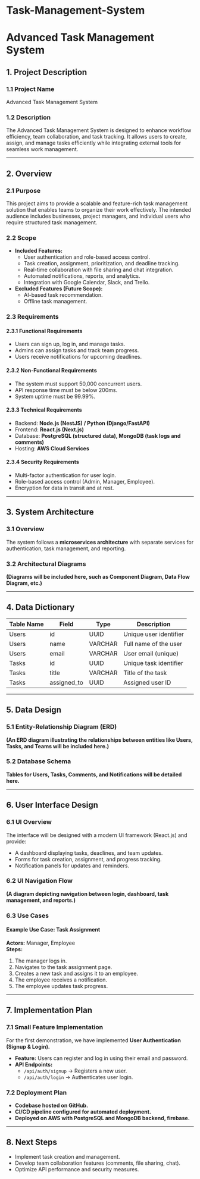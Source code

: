 # Task-Management-System

# Advanced Task Management System

## 1. Project Description

### 1.1 Project Name
Advanced Task Management System

### 1.2 Description
The Advanced Task Management System is designed to enhance workflow efficiency, team collaboration, and task tracking. It allows users to create, assign, and manage tasks efficiently while integrating external tools for seamless work management.

---

## 2. Overview

### 2.1 Purpose
This project aims to provide a scalable and feature-rich task management solution that enables teams to organize their work effectively. The intended audience includes businesses, project managers, and individual users who require structured task management.

### 2.2 Scope
- **Included Features:**
  - User authentication and role-based access control.
  - Task creation, assignment, prioritization, and deadline tracking.
  - Real-time collaboration with file sharing and chat integration.
  - Automated notifications, reports, and analytics.
  - Integration with Google Calendar, Slack, and Trello.
- **Excluded Features (Future Scope):**
  - AI-based task recommendation.
  - Offline task management.

### 2.3 Requirements

#### 2.3.1 Functional Requirements
- Users can sign up, log in, and manage tasks.
- Admins can assign tasks and track team progress.
- Users receive notifications for upcoming deadlines.

#### 2.3.2 Non-Functional Requirements
- The system must support 50,000 concurrent users.
- API response time must be below 200ms.
- System uptime must be 99.99%.

#### 2.3.3 Technical Requirements
- Backend: **Node.js (NestJS) / Python (Django/FastAPI)**
- Frontend: **React.js (Next.js)**
- Database: **PostgreSQL (structured data), MongoDB (task logs and comments)**
- Hosting: **AWS Cloud Services**

#### 2.3.4 Security Requirements
- Multi-factor authentication for user login.
- Role-based access control (Admin, Manager, Employee).
- Encryption for data in transit and at rest.

---

## 3. System Architecture

### 3.1 Overview
The system follows a **microservices architecture** with separate services for authentication, task management, and reporting.

### 3.2 Architectural Diagrams
**(Diagrams will be included here, such as Component Diagram, Data Flow Diagram, etc.)**

---

## 4. Data Dictionary

| Table Name | Field | Type | Description |
|------------|--------|------|-------------|
| Users | id | UUID | Unique user identifier |
| Users | name | VARCHAR | Full name of the user |
| Users | email | VARCHAR | User email (unique) |
| Tasks | id | UUID | Unique task identifier |
| Tasks | title | VARCHAR | Title of the task |
| Tasks | assigned_to | UUID | Assigned user ID |

---

## 5. Data Design

### 5.1 Entity-Relationship Diagram (ERD)
**(An ERD diagram illustrating the relationships between entities like Users, Tasks, and Teams will be included here.)**

### 5.2 Database Schema
**Tables for Users, Tasks, Comments, and Notifications will be detailed here.**

---

## 6. User Interface Design

### 6.1 UI Overview
The interface will be designed with a modern UI framework (React.js) and provide:
- A dashboard displaying tasks, deadlines, and team updates.
- Forms for task creation, assignment, and progress tracking.
- Notification panels for updates and reminders.

### 6.2 UI Navigation Flow
**(A diagram depicting navigation between login, dashboard, task management, and reports.)**

### 6.3 Use Cases
#### Example Use Case: Task Assignment
**Actors:** Manager, Employee  
**Steps:**
1. The manager logs in.
2. Navigates to the task assignment page.
3. Creates a new task and assigns it to an employee.
4. The employee receives a notification.
5. The employee updates task progress.

---

## 7. Implementation Plan

### 7.1 Small Feature Implementation
For the first demonstration, we have implemented **User Authentication (Signup & Login).**
- **Feature:** Users can register and log in using their email and password.
- **API Endpoints:**
  - `/api/auth/signup` → Registers a new user.
  - `/api/auth/login` → Authenticates user login.

### 7.2 Deployment Plan
- **Codebase hosted on GitHub.**
- **CI/CD pipeline configured for automated deployment.**
- **Deployed on AWS with PostgreSQL and MongoDB backend, firebase.**

---

## 8. Next Steps
- Implement task creation and management.
- Develop team collaboration features (comments, file sharing, chat).
- Optimize API performance and security measures.


